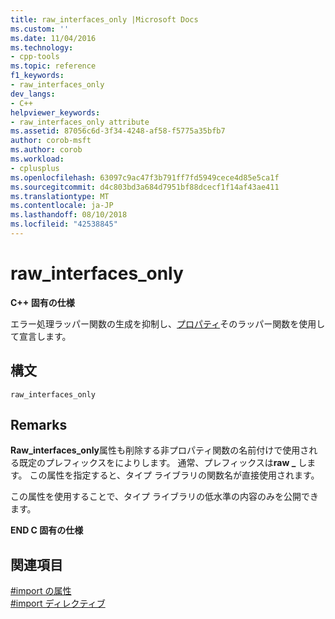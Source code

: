 ```yaml
---
title: raw_interfaces_only |Microsoft Docs
ms.custom: ''
ms.date: 11/04/2016
ms.technology:
- cpp-tools
ms.topic: reference
f1_keywords:
- raw_interfaces_only
dev_langs:
- C++
helpviewer_keywords:
- raw_interfaces_only attribute
ms.assetid: 87056c6d-3f34-4248-af58-f5775a35bfb7
author: corob-msft
ms.author: corob
ms.workload:
- cplusplus
ms.openlocfilehash: 63097c9ac47f3b791ff7fd5949cece4d85e5ca1f
ms.sourcegitcommit: d4c803bd3a684d7951bf88dcecf1f14af43ae411
ms.translationtype: MT
ms.contentlocale: ja-JP
ms.lasthandoff: 08/10/2018
ms.locfileid: "42538845"
---
```

# <a name="rawinterfacesonly"></a>raw_interfaces_only
**C++ 固有の仕様**  
  
エラー処理ラッパー関数の生成を抑制し、[プロパティ](../cpp/property-cpp.md)そのラッパー関数を使用して宣言します。  
  
## <a name="syntax"></a>構文  
  
```  
raw_interfaces_only  
```  
  
## <a name="remarks"></a>Remarks  
 
**Raw_interfaces_only**属性も削除する非プロパティ関数の名前付けで使用される既定のプレフィックスをによりします。 通常、プレフィックスは**raw _** します。 この属性を指定すると、タイプ ライブラリの関数名が直接使用されます。  
  
この属性を使用することで、タイプ ライブラリの低水準の内容のみを公開できます。  
  
**END C 固有の仕様**  
  
## <a name="see-also"></a>関連項目  
 
[#import の属性](../preprocessor/hash-import-attributes-cpp.md)   
[#import ディレクティブ](../preprocessor/hash-import-directive-cpp.md)